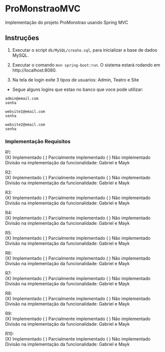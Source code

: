 # ProMonstraoMVC

Implementação do projeto ProMonstrao usando Spring MVC

## Instruções

1. Executar o script `db/MySQL/create.sql`, para inicializar a base de dados MySQL.

2. Executar o comando `mvn spring-boot:run`. O sistema estará rodando em http://localhost:8080.

4. Na tela de login exite 3 tipos de usuarios: Admin, Teatro e Site <br>
- Segue alguns logins que estao no banco que voce pode utilizar:

```
admin@email.com
senha

website1@email.com
senha

website2@email.com
senha
```


### Implementação Requisitos

R1:<br>
(X) Implementado ( ) Parcialmente implementado ( ) Não implementado<br>
Divisão na implementação da funcionalidade: Gabriel e Mayk<br>

R2:<br>
(X) Implementado ( ) Parcialmente implementado ( ) Não implementado<br>
Divisão na implementação da funcionalidade: Gabriel e Mayk<br>

R3:<br>
(X) Implementado ( ) Parcialmente implementado ( ) Não implementado<br>
Divisão na implementação da funcionalidade: Gabriel e Mayk<br>

R4:<br>
(X) Implementado ( ) Parcialmente implementado ( ) Não implementado<br>
Divisão na implementação da funcionalidade: Gabriel e Mayk<br>

R5:<br>
(X) Implementado ( ) Parcialmente implementado ( ) Não implementado<br>
Divisão na implementação da funcionalidade: Gabriel e Mayk<br>

R6:<br>
(X) Implementado ( ) Parcialmente implementado ( ) Não implementado<br>
Divisão na implementação da funcionalidade: Gabriel e Mayk<br>

R7:<br>
(X) Implementado ( ) Parcialmente implementado ( ) Não implementado<br>
Divisão na implementação da funcionalidade: Gabriel e Mayk<br>

R8:<br>
(X) Implementado ( ) Parcialmente implementado ( ) Não implementado<br>
Divisão na implementação da funcionalidade: Gabriel e Mayk<br>

R9:<br>
(X) Implementado ( ) Parcialmente implementado ( ) Não implementado<br>
Divisão na implementação da funcionalidade: Gabriel e Mayk<br>

R10:<br>
(X) Implementado ( ) Parcialmente implementado ( ) Não implementado<br>
Divisão na implementação da funcionalidade: Gabriel e Mayk<br>
